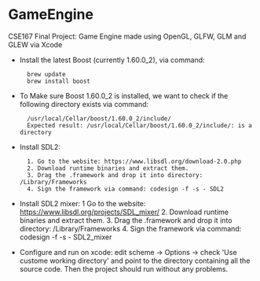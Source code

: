 # GameEngine
CSE167 Final Project: Game Engine made using OpenGL, GLFW, GLM and GLEW via Xcode

* Install the latest Boost (currently 1.60.0_2), via command: 

        brew update
        brew install boost


* To Make sure Boost 1.60.0_2 is installed, we want to check if the following directory exists via command:
    
        /usr/local/Cellar/boost/1.60.0_2/include/
        Expected result: /usr/local/Cellar/boost/1.60.0_2/include/: is a directory

* Install SDL2:

        1. Go to the website: https://www.libsdl.org/download-2.0.php 
        2. Download runtime binaries and extract them.
        3. Drag the .framework and drop it into directory: /Library/Frameworks 
        4. Sign the framework via command: codesign -f -s - SDL2

* Install SDL2 mixer:
        1 Go to the website: https://www.libsdl.org/projects/SDL_mixer/
        2. Download runtime binaries and extract them.
        3. Drag the .framework and drop it into directory: /Library/Frameworks 
        4. Sign the framework via command: codesign -f -s - SDL2_mixer
        

* Configure and run on xcode: edit scheme -> Options -> check 'Use custome working directory' and point to the directory containing all the source code. Then the project should run without any problems.